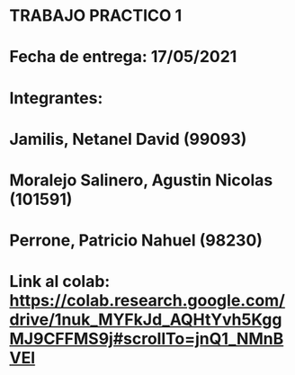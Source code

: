 # TRABAJO PRACTICO 1
# Fecha de entrega: 17/05/2021
# Integrantes:
#             Jamilis, Netanel David (99093)
#             Moralejo Salinero, Agustin Nicolas (101591)
#             Perrone, Patricio Nahuel (98230)
    
#
#
# Link al colab: https://colab.research.google.com/drive/1nuk_MYFkJd_AQHtYvh5KggMJ9CFFMS9j#scrollTo=jnQ1_NMnBVEl

